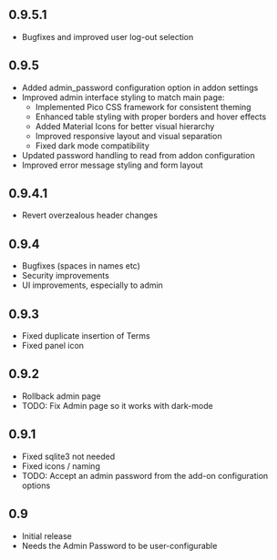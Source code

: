 ## 0.9.5.1

- Bugfixes and improved user log-out selection

## 0.9.5

- Added admin_password configuration option in addon settings
- Improved admin interface styling to match main page:
  - Implemented Pico CSS framework for consistent theming
  - Enhanced table styling with proper borders and hover effects
  - Added Material Icons for better visual hierarchy
  - Improved responsive layout and visual separation
  - Fixed dark mode compatibility
- Updated password handling to read from addon configuration
- Improved error message styling and form layout

## 0.9.4.1

- Revert overzealous header changes

## 0.9.4

- Bugfixes (spaces in names etc)
- Security improvements
- UI improvements, especially to admin

## 0.9.3

- Fixed duplicate insertion of Terms
- Fixed panel icon

## 0.9.2

- Rollback admin page
- TODO: Fix Admin page so it works with dark-mode

## 0.9.1

- Fixed sqlite3 not needed
- Fixed icons / naming
- TODO: Accept an admin password from the add-on configuration options

## 0.9

- Initial release
- Needs the Admin Password to be user-configurable

